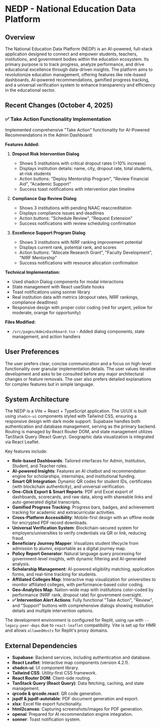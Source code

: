 # NEDP - National Education Data Platform

## Overview
The National Education Data Platform (NEDP) is an AI-powered, full-stack application designed to connect and empower students, teachers, institutions, and government bodies within the education ecosystem. Its primary purpose is to track progress, analyze performance, and drive educational excellence through data-driven insights. The platform aims to revolutionize education management, offering features like role-based dashboards, AI-powered recommendations, gamified progress tracking, and a universal verification system to enhance transparency and efficiency in the educational sector.

## Recent Changes (October 4, 2025)
### ✅ Take Action Functionality Implementation
Implemented comprehensive "Take Action" functionality for AI-Powered Recommendations in the Admin Dashboard:

**Features Added:**
1. **Dropout Risk Intervention Dialog**
   - Shows 5 institutions with critical dropout rates (>10% increase)
   - Displays institution details: name, city, dropout rate, total students, at-risk students
   - Action buttons: "Deploy Mentorship Program", "Review Financial Aid", "Academic Support"
   - Success toast notifications with intervention plan timeline

2. **Compliance Gap Review Dialog**
   - Shows 3 institutions with pending NAAC reaccreditation
   - Displays compliance issues and deadlines
   - Action buttons: "Schedule Review", "Request Extension"
   - Success notifications with review scheduling confirmation

3. **Excellence Support Program Dialog**
   - Shows 3 institutions with NIRF ranking improvement potential
   - Displays current rank, potential rank, and scores
   - Action buttons: "Allocate Research Grant", "Faculty Development", "NIRF Mentorship"
   - Success notifications with resource allocation confirmation

**Technical Implementation:**
- Used shadcn Dialog components for modal interactions
- State management with React useState hooks
- Toast notifications using sonner library
- Real institution data with metrics (dropout rates, NIRF rankings, compliance deadlines)
- Responsive design with proper color coding (red for urgent, yellow for moderate, orange for opportunity)

**Files Modified:**
- `/src/pages/AdminDashboard.tsx` - Added dialog components, state management, and action handlers

## User Preferences
The user prefers clear, concise communication and a focus on high-level functionality over granular implementation details. The user values iterative development and asks to be consulted before any major architectural changes or feature removals. The user also prefers detailed explanations for complex features but in simple language.

## System Architecture
The NEDP is a Vite + React + TypeScript application. The UI/UX is built using `shadcn-ui` components styled with Tailwind CSS, ensuring a responsive design with dark mode support. Supabase handles both authentication and database management, serving as the primary backend. Routing is managed by React Router DOM, and state management utilizes TanStack Query (React Query). Geographic data visualization is integrated via React Leaflet.

Key features include:
- **Role-based Dashboards**: Tailored interfaces for Admin, Institution, Student, and Teacher roles.
- **AI-powered Insights**: Features an AI chatbot and recommendation engine for scholarships, internships, and institutional funding.
- **Smart QR Integration**: Dynamic QR codes for student IDs, certificates (with blockchain authenticity), and universal verification.
- **One-Click Export & Smart Reports**: PDF and Excel export of dashboards, scorecards, and raw data, along with shareable links and auto-generated digital transcripts.
- **Gamified Progress Tracking**: Progress bars, badges, and achievement tracking for academic and extracurricular activities.
- **Cross-Platform Accessibility**: Mobile-first design with an offline mode for encrypted PDF record downloads.
- **Universal Verification System**: Blockchain-secured system for employers/universities to verify credentials via QR or link, reducing fraud.
- **Beneficiary Journey Mapper**: Visualizes student lifecycle from admission to alumni, exportable as a digital journey map.
- **Policy Report Generator**: Natural language query processing for government-level insights, with dynamic filtering and AI-generated analysis.
- **Scholarship Management**: AI-powered eligibility matching, application forms, and real-time tracking for students.
- **Affiliated Colleges Map**: Interactive map visualization for universities to monitor affiliated colleges, with performance-based color coding.
- **Geo-Analytics Map**: Nation-wide map with institutions color-coded by performance (NIRF rank, dropout rate) for government oversight.
- **✅ Intervention Alert Actions**: Fully functional "Take Action", "Review", and "Support" buttons with comprehensive dialogs showing institution details and multiple intervention options.

The development environment is configured for Replit, using `npm` with `--legacy-peer-deps` due to `react-leaflet` compatibility. Vite is set up for HMR and allows `allowedHosts` for Replit's proxy domains.

## External Dependencies
- **Supabase**: Backend services, including authentication and database.
- **React Leaflet**: Interactive map components (version 4.2.1).
- **shadcn-ui**: UI component library.
- **Tailwind CSS**: Utility-first CSS framework.
- **React Router DOM**: Client-side routing.
- **TanStack Query (React Query)**: Data fetching, caching, and state management.
- **qrcode & qrcode.react**: QR code generation.
- **jspdf & jspdf-autotable**: PDF document generation and export.
- **xlsx**: Excel file export functionality.
- **html2canvas**: Capturing screenshots/images for PDF generation.
- **openai**: Prepared for AI recommendation engine integration.
- **sonner**: Toast notification system.

